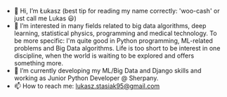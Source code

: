 - 👋 Hi, I’m Łukasz (best tip for reading my name correctly: 'woo-cash' or just call me Lukas 😃)
- 👀 I’m interested in many fields related to big data algorithms, deep learning, statistical physics, programming and medical technology. To be more specific: I'm quite good in Python programming, ML-related problems and Big Data algorithms. Life is too short to be interest in one discipline, when the world is waiting to be explored and offers something more.
- 🌱 I’m currently developing my ML/Big Data and Django skills and working as Junior Python Developer @ Sherpany. 
- 📫 How to reach me: lukasz.stasiak95@gmail.com

<!---
lstasiak/lstasiak is a ✨ special ✨ repository because its `README.md` (this file) appears on your GitHub profile.
You can click the Preview link to take a look at your changes.
--->
